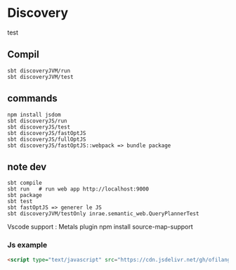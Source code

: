 # Discovery

test
## Compil

```
sbt discoveryJVM/run
sbt discoveryJVM/test
```

## commands
```
npm install jsdom
sbt discoveryJS/run
sbt discoveryJS/test
sbt discoveryJS/fastOptJS
sbt discoveryJS/fullOptJS
sbt discoveryJS/fastOptJS::webpack => bundle package
```

## note dev

```
sbt compile
sbt run   # run web app http://localhost:9000
sbt package
sbt test
sbt fastOptJS => generer le JS
sbt discoveryJVM/testOnly inrae.semantic_web.QueryPlannerTest
```

Vscode support : Metals plugin
npm install source-map-support

### Js example
```html
<script type="text/javascript" src="https://cdn.jsdelivr.net/gh/ofilangi/easySparql@develop/ext/es-opt.js"></script>
```

